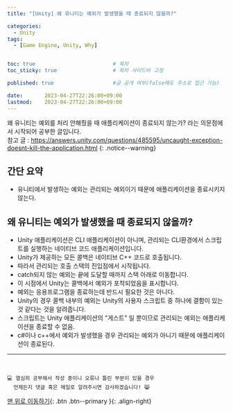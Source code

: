 ```yaml
---
title: "[Unity] 왜 유니티는 예외가 발생했을 때 종료되지 않을까?"

categories:
  - Unity
tags:
  - [Game Engine, Unity, Why]


toc: true                         # 목차
toc_sticky: true                  # 목차 사이드바 고정

published: true                   #글 공개 여부(false해도 주소로 접근 가능)

date:       2023-04-27T22:26:00+09:00
lastmod:    2023-04-27T22:26:00+09:00
---
```


<!-- description : 25자에서 160자 사이 -->
왜 유니티는 예외를 처리 안해줬을 때 애플리케이션이 종료되지 않는가? 라는 의문점에서 시작되어 공부한 글입니다. <br>
참고 글 : https://answers.unity.com/questions/485595/uncaught-exception-doesnt-kill-the-application.html
{: .notice--warning}

## 간단 요약

- 유니티에서 발생하는 예외는 관리되는 예외이기 때문에 애플리케이션을 종료시키지 않는다.

## 왜 유니티는 예외가 발생했을 때 종료되지 않을까?

- Unity 애플리케이션은 CLI 애플리케이션이 아니며, 관리되는 CLI환경에서 스크립트를 실행하는 네이티브 코드 애플리케이션입니다.
- Unity가 제공하는 모든 콜백은 네이티브 C++ 코드로 호출됩니다.
- 따라서 관리되는 호출 스택의 진입점에서 시작됩니다.
- catch되지 않는 예외는 끝에 도달할 때까지 스택 아래로 이동합니다.
- 이 시점에서 Unity는 콜백에서 예외가 포착되었음을 표시합니다.
- 예외는 응용프로그램을 종료하는데 반드시 필요한 것은 아니다.
- Unity의 경우 콜백 내부의 예외는 Unity의 사용자 스크립트 중 하나에 결함이 있는 것 같다는 것을 알려줍니다.
- 스크립트는 Unity 애플리케이션의 "게스트" 일 뿐이므로 관리되는 예외는 애플리케이션을 종료할 수 없음.
- c#이나 c++에서 예외가 발생했을 경우 관리되는 예외가 아니기 때문에 애플리케이션이 종료된다.

***
<br>

    💻 열심히 공부해서 작성 중이니 오류나 틀린 부분이 있을 경우 
      언제든지 댓글 혹은 메일로 알려주시면 감사하겠습니다! 😸


[맨 위로 이동하기](#){: .btn .btn--primary }{: .align-right}